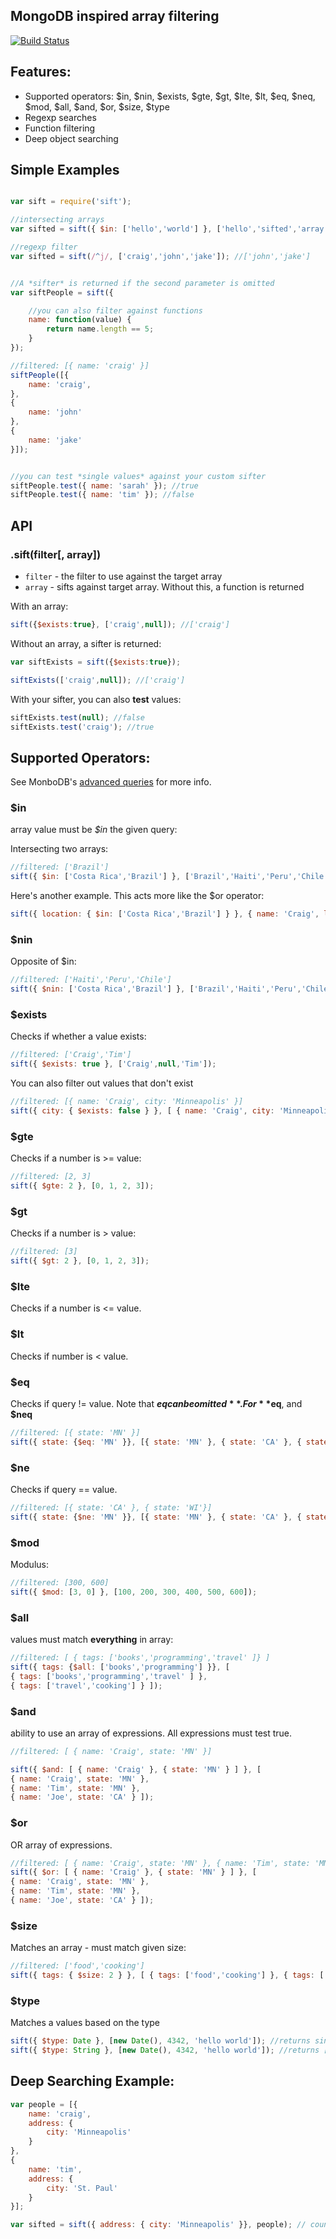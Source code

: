 ## MongoDB inspired array filtering

[![Build Status](https://secure.travis-ci.org/crcn/sift.js.png)](https://secure.travis-ci.org/crcn/sift.js)


## Features:

- Supported operators: $in, $nin, $exists, $gte, $gt, $lte, $lt, $eq, $neq, $mod, $all, $and, $or, $size, $type
- Regexp searches
- Function filtering
- Deep object searching

## Simple Examples

```javascript

var sift = require('sift');

//intersecting arrays
var sifted = sift({ $in: ['hello','world'] }, ['hello','sifted','array!']); //['hello']

//regexp filter
var sifted = sift(/^j/, ['craig','john','jake']); //['john','jake']


//A *sifter* is returned if the second parameter is omitted
var siftPeople = sift({

	//you can also filter against functions
	name: function(value) {
		return name.length == 5;
	}
});

//filtered: [{ name: 'craig' }]
siftPeople([{
	name: 'craig',
},
{
	name: 'john'
},
{
	name: 'jake'
}]);


//you can test *single values* against your custom sifter
siftPeople.test({ name: 'sarah' }); //true
siftPeople.test({ name: 'tim' }); //false

```

## API

### .sift(filter[, array])

- `filter` - the filter to use against the target array
- `array` - sifts against target array. Without this, a function is returned

With an array:

```javascript
sift({$exists:true}, ['craig',null]); //['craig']
```

Without an array, a sifter is returned:

```javascript
var siftExists = sift({$exists:true});

siftExists(['craig',null]); //['craig']
```

With your sifter, you can also **test** values:

```javascript
siftExists.test(null); //false
siftExists.test('craig'); //true
```


## Supported Operators:

See MonboDB's [advanced queries](http://www.mongodb.org/display/DOCS/Advanced+Queries) for more info.

### $in

array value must be *$in* the given query:

Intersecting two arrays:
 
```javascript
//filtered: ['Brazil']
sift({ $in: ['Costa Rica','Brazil'] }, ['Brazil','Haiti','Peru','Chile']); 
``` 

Here's another example. This acts more like the $or operator:

```javascript
sift({ location: { $in: ['Costa Rica','Brazil'] } }, { name: 'Craig', location: 'Brazil' });
```

### $nin

Opposite of $in:

```javascript
//filtered: ['Haiti','Peru','Chile']
sift({ $nin: ['Costa Rica','Brazil'] }, ['Brazil','Haiti','Peru','Chile']); 
``` 

### $exists

Checks if whether a value exists:

```javascript
//filtered: ['Craig','Tim']
sift({ $exists: true }, ['Craig',null,'Tim']); 
``` 

You can also filter out values that don't exist

```javascript
//filtered: [{ name: 'Craig', city: 'Minneapolis' }]
sift({ city: { $exists: false } }, [ { name: 'Craig', city: 'Minneapolis' }, { name: 'Tim' }]); 
```

### $gte

Checks if a number is >= value:

```javascript
//filtered: [2, 3]
sift({ $gte: 2 }, [0, 1, 2, 3]); 
```

### $gt

Checks if a number is > value:

```javascript
//filtered: [3]
sift({ $gt: 2 }, [0, 1, 2, 3]); 
```

### $lte

Checks if a number is <= value.

### $lt

Checks if number is < value.

### $eq

Checks if query != value. Note that **$eq can be omitted**. For **$eq**, and **$neq**

```javascript
//filtered: [{ state: 'MN' }]
sift({ state: {$eq: 'MN' }}, [{ state: 'MN' }, { state: 'CA' }, { state: 'WI' }); 
```



### $ne

Checks if query == value.

```javascript
//filtered: [{ state: 'CA' }, { state: 'WI'}] 
sift({ state: {$ne: 'MN' }}, [{ state: 'MN' }, { state: 'CA' }, { state: 'WI' }); 
```

### $mod

Modulus:

```javascript
//filtered: [300, 600]
sift({ $mod: [3, 0] }, [100, 200, 300, 400, 500, 600]); 
```

### $all

values must match **everything** in array:

```javascript
//filtered: [ { tags: ['books','programming','travel' ]} ]
sift({ tags: {$all: ['books','programming'] }}, [
{ tags: ['books','programming','travel' ] }, 
{ tags: ['travel','cooking'] } ]); 
```

### $and

ability to use an array of expressions. All expressions must test true.

```javascript
//filtered: [ { name: 'Craig', state: 'MN' }]

sift({ $and: [ { name: 'Craig' }, { state: 'MN' } ] }, [ 
{ name: 'Craig', state: 'MN' }, 
{ name: 'Tim', state: 'MN' }, 
{ name: 'Joe', state: 'CA' } ]); 
```

### $or

OR array of expressions.

```javascript
//filtered: [ { name: 'Craig', state: 'MN' }, { name: 'Tim', state: 'MN' }]
sift({ $or: [ { name: 'Craig' }, { state: 'MN' } ] }, [ 
{ name: 'Craig', state: 'MN' }, 
{ name: 'Tim', state: 'MN' }, 
{ name: 'Joe', state: 'CA' } ]); 
```

### $size

Matches an array - must match given size:

```javascript
//filtered: ['food','cooking']
sift({ tags: { $size: 2 } }, [ { tags: ['food','cooking'] }, { tags: ['traveling'] }]); 
```

### $type

Matches a values based on the type

```javascript
sift({ $type: Date }, [new Date(), 4342, 'hello world']); //returns single date
sift({ $type: String }, [new Date(), 4342, 'hello world']); //returns ['hello world']
```


## Deep Searching Example:


```javascript
var people = [{
	name: 'craig',
	address: {
		city: 'Minneapolis'
	}
},
{
	name: 'tim',
	address: {
		city: 'St. Paul'
	}
}];

var sifted = sift({ address: { city: 'Minneapolis' }}, people); // count = 1
```

